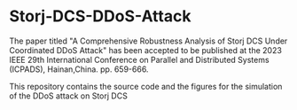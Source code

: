 # Storj-DCS-DDoS-Attack
The paper titled "A Comprehensive Robustness Analysis of Storj DCS Under Coordinated DDoS Attack" has been accepted to be published at the 2023 IEEE 29th International Conference on Parallel and Distributed Systems (ICPADS), Hainan,China. pp. 659-666.


This repository contains the source code and the figures for the simulation of the DDoS attack on Storj DCS

